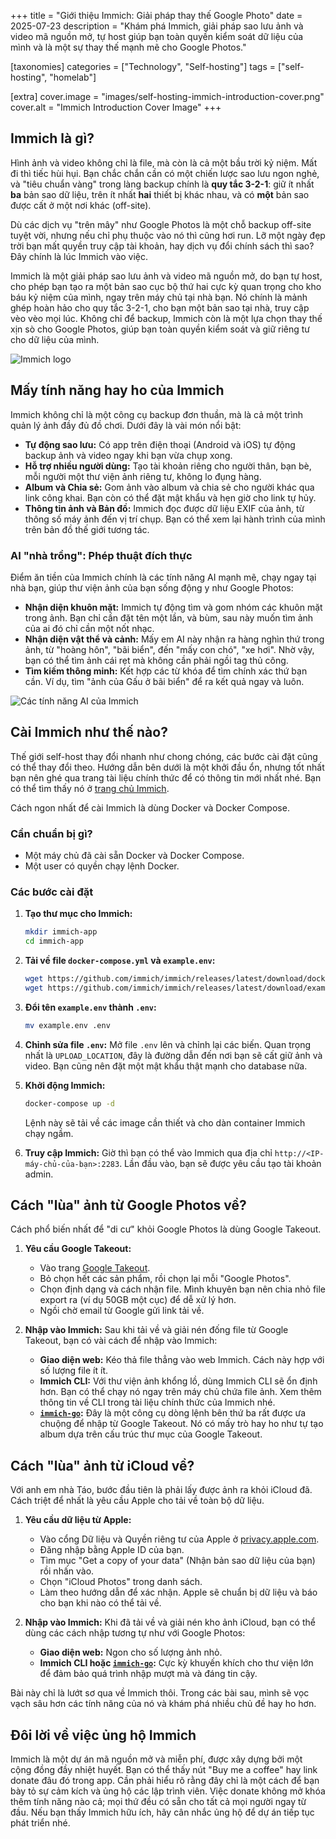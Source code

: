 +++
title = "Giới thiệu Immich: Giải pháp thay thế Google Photo"
date = 2025-07-23
description = "Khám phá Immich, giải pháp sao lưu ảnh và video mã nguồn mở, tự host giúp bạn toàn quyền kiểm soát dữ liệu của mình và là một sự thay thế mạnh mẽ cho Google Photos."

[taxonomies]
categories = ["Technology", "Self-hosting"]
tags = ["self-hosting", "homelab"]

[extra]
cover.image = "images/self-hosting-immich-introduction-cover.png"
cover.alt = "Immich Introduction Cover Image"
+++

## Immich là gì?

Hình ảnh và video không chỉ là file, mà còn là cả một bầu trời kỷ niệm. Mất đi thì tiếc hùi hụi. Bạn chắc chắn cần có một chiến lược sao lưu ngon nghẻ, và "tiêu chuẩn vàng" trong làng backup chính là **quy tắc 3-2-1**: giữ ít nhất **ba** bản sao dữ liệu, trên ít nhất **hai** thiết bị khác nhau, và có **một** bản sao được cất ở một nơi khác (off-site).

Dù các dịch vụ "trên mây" như Google Photos là một chỗ backup off-site tuyệt vời, nhưng nếu chỉ phụ thuộc vào nó thì cũng hơi run. Lỡ một ngày đẹp trời bạn mất quyền truy cập tài khoản, hay dịch vụ đổi chính sách thì sao? Đây chính là lúc Immich vào việc.

Immich là một giải pháp sao lưu ảnh và video mã nguồn mở, do bạn tự host, cho phép bạn tạo ra một bản sao cục bộ thứ hai cực kỳ quan trọng cho kho báu kỷ niệm của mình, ngay trên máy chủ tại nhà bạn. Nó chính là mảnh ghép hoàn hảo cho quy tắc 3-2-1, cho bạn một bản sao tại nhà, truy cập vèo vèo mọi lúc. Không chỉ để backup, Immich còn là một lựa chọn thay thế xịn sò cho Google Photos, giúp bạn toàn quyền kiểm soát và giữ riêng tư cho dữ liệu của mình.

![Immich logo](/images/self-hosting-immich-google-photos-import.png)

## Mấy tính năng hay ho của Immich

Immich không chỉ là một công cụ backup đơn thuần, mà là cả một trình quản lý ảnh đầy đủ đồ chơi. Dưới đây là vài món nổi bật:

-   **Tự động sao lưu:** Có app trên điện thoại (Android và iOS) tự động backup ảnh và video ngay khi bạn vừa chụp xong.
-   **Hỗ trợ nhiều người dùng:** Tạo tài khoản riêng cho người thân, bạn bè, mỗi người một thư viện ảnh riêng tư, không lo đụng hàng.
-   **Album và Chia sẻ:** Gom ảnh vào album và chia sẻ cho người khác qua link công khai. Bạn còn có thể đặt mật khẩu và hẹn giờ cho link tự hủy.
-   **Thông tin ảnh và Bản đồ:** Immich đọc được dữ liệu EXIF của ảnh, từ thông số máy ảnh đến vị trí chụp. Bạn có thể xem lại hành trình của mình trên bản đồ thế giới tương tác.

### AI "nhà trồng": Phép thuật đích thực

Điểm ăn tiền của Immich chính là các tính năng AI mạnh mẽ, chạy ngay tại nhà bạn, giúp thư viện ảnh của bạn sống động y như Google Photos:

-   **Nhận diện khuôn mặt:** Immich tự động tìm và gom nhóm các khuôn mặt trong ảnh. Bạn chỉ cần đặt tên một lần, và bùm, sau này muốn tìm ảnh của ai đó chỉ cần một nốt nhạc.
-   **Nhận diện vật thể và cảnh:** Mấy em AI này nhận ra hàng nghìn thứ trong ảnh, từ "hoàng hôn", "bãi biển", đến "mấy con chó", "xe hơi". Nhờ vậy, bạn có thể tìm ảnh cái rẹt mà không cần phải ngồi tag thủ công.
-   **Tìm kiếm thông minh:** Kết hợp các từ khóa để tìm chính xác thứ bạn cần. Ví dụ, tìm "ảnh của Gấu ở bãi biển" để ra kết quả ngay và luôn.

![Các tính năng AI của Immich](/images/demo-immich-ai.png)

## Cài Immich như thế nào?

Thế giới self-host thay đổi nhanh như chong chóng, các bước cài đặt cũng có thể thay đổi theo. Hướng dẫn bên dưới là một khởi đầu ổn, nhưng tốt nhất bạn nên ghé qua trang tài liệu chính thức để có thông tin mới nhất nhé. Bạn có thể tìm thấy nó ở [trang chủ Immich](https://immich.app).

Cách ngon nhất để cài Immich là dùng Docker và Docker Compose.

### Cần chuẩn bị gì?

-   Một máy chủ đã cài sẵn Docker và Docker Compose.
-   Một user có quyền chạy lệnh Docker.

### Các bước cài đặt

1.  **Tạo thư mục cho Immich:**
    ```bash
    mkdir immich-app
    cd immich-app
    ```

2.  **Tải về file `docker-compose.yml` và `example.env`:**
    ```bash
    wget https://github.com/immich/immich/releases/latest/download/docker-compose.yml
    wget https://github.com/immich/immich/releases/latest/download/example.env
    ```

3.  **Đổi tên `example.env` thành `.env`:**
    ```bash
    mv example.env .env
    ```

4.  **Chỉnh sửa file `.env`:**
    Mở file `.env` lên và chỉnh lại các biến. Quan trọng nhất là `UPLOAD_LOCATION`, đây là đường dẫn đến nơi bạn sẽ cất giữ ảnh và video. Bạn cũng nên đặt một mật khẩu thật mạnh cho database nữa.

5.  **Khởi động Immich:**
    ```bash
    docker-compose up -d
    ```

    Lệnh này sẽ tải về các image cần thiết và cho dàn container Immich chạy ngầm.

6.  **Truy cập Immich:**
    Giờ thì bạn có thể vào Immich qua địa chỉ `http://<IP-máy-chủ-của-bạn>:2283`. Lần đầu vào, bạn sẽ được yêu cầu tạo tài khoản admin.

## Cách "lùa" ảnh từ Google Photos về?

Cách phổ biến nhất để "di cư" khỏi Google Photos là dùng Google Takeout.

1.  **Yêu cầu Google Takeout:**
    -   Vào trang [Google Takeout](https://takeout.google.com/).
    -   Bỏ chọn hết các sản phẩm, rồi chọn lại mỗi "Google Photos".
    -   Chọn định dạng và cách nhận file. Mình khuyên bạn nên chia nhỏ file export ra (ví dụ 50GB một cục) để dễ xử lý hơn.
    -   Ngồi chờ email từ Google gửi link tải về.

2.  **Nhập vào Immich:**
    Sau khi tải về và giải nén đống file từ Google Takeout, bạn có vài cách để nhập vào Immich:

    -   **Giao diện web:** Kéo thả file thẳng vào web Immich. Cách này hợp với số lượng file ít ít.
    -   **Immich CLI:** Với thư viện ảnh khổng lồ, dùng Immich CLI sẽ ổn định hơn. Bạn có thể chạy nó ngay trên máy chủ chứa file ảnh. Xem thêm thông tin về CLI trong tài liệu chính thức của Immich nhé.
    -   **[`immich-go`](https://github.com/simulot/immich-go):** Đây là một công cụ dòng lệnh bên thứ ba rất được ưa chuộng để nhập từ Google Takeout. Nó có mấy trò hay ho như tự tạo album dựa trên cấu trúc thư mục của Google Takeout.

## Cách "lùa" ảnh từ iCloud về?

Với anh em nhà Táo, bước đầu tiên là phải lấy được ảnh ra khỏi iCloud đã. Cách triệt để nhất là yêu cầu Apple cho tải về toàn bộ dữ liệu.

1.  **Yêu cầu dữ liệu từ Apple:**
    -   Vào cổng Dữ liệu và Quyền riêng tư của Apple ở [privacy.apple.com](https://privacy.apple.com/).
    -   Đăng nhập bằng Apple ID của bạn.
    -   Tìm mục "Get a copy of your data" (Nhận bản sao dữ liệu của bạn) rồi nhấn vào.
    -   Chọn "iCloud Photos" trong danh sách.
    -   Làm theo hướng dẫn để xác nhận. Apple sẽ chuẩn bị dữ liệu và báo cho bạn khi nào có thể tải về.

2.  **Nhập vào Immich:**
    Khi đã tải về và giải nén kho ảnh iCloud, bạn có thể dùng các cách nhập tương tự như với Google Photos:

    -   **Giao diện web:** Ngon cho số lượng ảnh nhỏ.
    -   **Immich CLI hoặc [`immich-go`](https://github.com/simulot/immich-go):** Cực kỳ khuyến khích cho thư viện lớn để đảm bảo quá trình nhập mượt mà và đáng tin cậy.

Bài này chỉ là lướt sơ qua về Immich thôi. Trong các bài sau, mình sẽ vọc vạch sâu hơn các tính năng của nó và khám phá nhiều chủ đề hay ho hơn.

## Đôi lời về việc ủng hộ Immich

Immich là một dự án mã nguồn mở và miễn phí, được xây dựng bởi một cộng đồng đầy nhiệt huyết. Bạn có thể thấy nút "Buy me a coffee" hay link donate đâu đó trong app. Cần phải hiểu rõ rằng đây chỉ là một cách để bạn bày tỏ sự cảm kích và ủng hộ các lập trình viên. Việc donate không mở khóa thêm tính năng nào cả; mọi thứ đều có sẵn cho tất cả mọi người ngay từ đầu. Nếu bạn thấy Immich hữu ích, hãy cân nhắc ủng hộ để dự án tiếp tục phát triển nhé.
